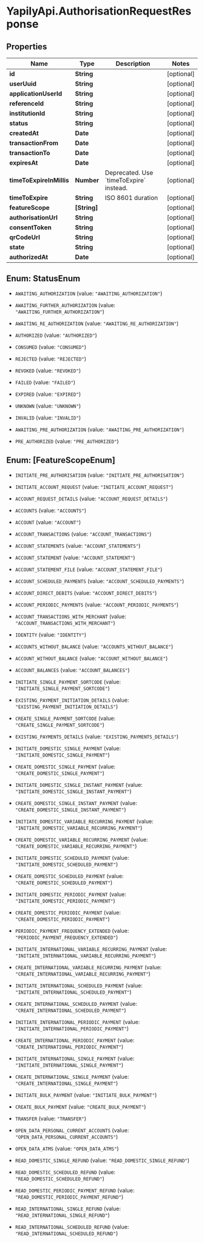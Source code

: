 # YapilyApi.AuthorisationRequestResponse

## Properties

Name | Type | Description | Notes
------------ | ------------- | ------------- | -------------
**id** | **String** |  | [optional] 
**userUuid** | **String** |  | [optional] 
**applicationUserId** | **String** |  | [optional] 
**referenceId** | **String** |  | [optional] 
**institutionId** | **String** |  | [optional] 
**status** | **String** |  | [optional] 
**createdAt** | **Date** |  | [optional] 
**transactionFrom** | **Date** |  | [optional] 
**transactionTo** | **Date** |  | [optional] 
**expiresAt** | **Date** |  | [optional] 
**timeToExpireInMillis** | **Number** | Deprecated. Use &#x60;timeToExpire&#x60; instead. | [optional] 
**timeToExpire** | **String** | ISO 8601 duration | [optional] 
**featureScope** | **[String]** |  | [optional] 
**authorisationUrl** | **String** |  | [optional] 
**consentToken** | **String** |  | [optional] 
**qrCodeUrl** | **String** |  | [optional] 
**state** | **String** |  | [optional] 
**authorizedAt** | **Date** |  | [optional] 



## Enum: StatusEnum


* `AWAITING_AUTHORIZATION` (value: `"AWAITING_AUTHORIZATION"`)

* `AWAITING_FURTHER_AUTHORIZATION` (value: `"AWAITING_FURTHER_AUTHORIZATION"`)

* `AWAITING_RE_AUTHORIZATION` (value: `"AWAITING_RE_AUTHORIZATION"`)

* `AUTHORIZED` (value: `"AUTHORIZED"`)

* `CONSUMED` (value: `"CONSUMED"`)

* `REJECTED` (value: `"REJECTED"`)

* `REVOKED` (value: `"REVOKED"`)

* `FAILED` (value: `"FAILED"`)

* `EXPIRED` (value: `"EXPIRED"`)

* `UNKNOWN` (value: `"UNKNOWN"`)

* `INVALID` (value: `"INVALID"`)

* `AWAITING_PRE_AUTHORIZATION` (value: `"AWAITING_PRE_AUTHORIZATION"`)

* `PRE_AUTHORIZED` (value: `"PRE_AUTHORIZED"`)





## Enum: [FeatureScopeEnum]


* `INITIATE_PRE_AUTHORISATION` (value: `"INITIATE_PRE_AUTHORISATION"`)

* `INITIATE_ACCOUNT_REQUEST` (value: `"INITIATE_ACCOUNT_REQUEST"`)

* `ACCOUNT_REQUEST_DETAILS` (value: `"ACCOUNT_REQUEST_DETAILS"`)

* `ACCOUNTS` (value: `"ACCOUNTS"`)

* `ACCOUNT` (value: `"ACCOUNT"`)

* `ACCOUNT_TRANSACTIONS` (value: `"ACCOUNT_TRANSACTIONS"`)

* `ACCOUNT_STATEMENTS` (value: `"ACCOUNT_STATEMENTS"`)

* `ACCOUNT_STATEMENT` (value: `"ACCOUNT_STATEMENT"`)

* `ACCOUNT_STATEMENT_FILE` (value: `"ACCOUNT_STATEMENT_FILE"`)

* `ACCOUNT_SCHEDULED_PAYMENTS` (value: `"ACCOUNT_SCHEDULED_PAYMENTS"`)

* `ACCOUNT_DIRECT_DEBITS` (value: `"ACCOUNT_DIRECT_DEBITS"`)

* `ACCOUNT_PERIODIC_PAYMENTS` (value: `"ACCOUNT_PERIODIC_PAYMENTS"`)

* `ACCOUNT_TRANSACTIONS_WITH_MERCHANT` (value: `"ACCOUNT_TRANSACTIONS_WITH_MERCHANT"`)

* `IDENTITY` (value: `"IDENTITY"`)

* `ACCOUNTS_WITHOUT_BALANCE` (value: `"ACCOUNTS_WITHOUT_BALANCE"`)

* `ACCOUNT_WITHOUT_BALANCE` (value: `"ACCOUNT_WITHOUT_BALANCE"`)

* `ACCOUNT_BALANCES` (value: `"ACCOUNT_BALANCES"`)

* `INITIATE_SINGLE_PAYMENT_SORTCODE` (value: `"INITIATE_SINGLE_PAYMENT_SORTCODE"`)

* `EXISTING_PAYMENT_INITIATION_DETAILS` (value: `"EXISTING_PAYMENT_INITIATION_DETAILS"`)

* `CREATE_SINGLE_PAYMENT_SORTCODE` (value: `"CREATE_SINGLE_PAYMENT_SORTCODE"`)

* `EXISTING_PAYMENTS_DETAILS` (value: `"EXISTING_PAYMENTS_DETAILS"`)

* `INITIATE_DOMESTIC_SINGLE_PAYMENT` (value: `"INITIATE_DOMESTIC_SINGLE_PAYMENT"`)

* `CREATE_DOMESTIC_SINGLE_PAYMENT` (value: `"CREATE_DOMESTIC_SINGLE_PAYMENT"`)

* `INITIATE_DOMESTIC_SINGLE_INSTANT_PAYMENT` (value: `"INITIATE_DOMESTIC_SINGLE_INSTANT_PAYMENT"`)

* `CREATE_DOMESTIC_SINGLE_INSTANT_PAYMENT` (value: `"CREATE_DOMESTIC_SINGLE_INSTANT_PAYMENT"`)

* `INITIATE_DOMESTIC_VARIABLE_RECURRING_PAYMENT` (value: `"INITIATE_DOMESTIC_VARIABLE_RECURRING_PAYMENT"`)

* `CREATE_DOMESTIC_VARIABLE_RECURRING_PAYMENT` (value: `"CREATE_DOMESTIC_VARIABLE_RECURRING_PAYMENT"`)

* `INITIATE_DOMESTIC_SCHEDULED_PAYMENT` (value: `"INITIATE_DOMESTIC_SCHEDULED_PAYMENT"`)

* `CREATE_DOMESTIC_SCHEDULED_PAYMENT` (value: `"CREATE_DOMESTIC_SCHEDULED_PAYMENT"`)

* `INITIATE_DOMESTIC_PERIODIC_PAYMENT` (value: `"INITIATE_DOMESTIC_PERIODIC_PAYMENT"`)

* `CREATE_DOMESTIC_PERIODIC_PAYMENT` (value: `"CREATE_DOMESTIC_PERIODIC_PAYMENT"`)

* `PERIODIC_PAYMENT_FREQUENCY_EXTENDED` (value: `"PERIODIC_PAYMENT_FREQUENCY_EXTENDED"`)

* `INITIATE_INTERNATIONAL_VARIABLE_RECURRING_PAYMENT` (value: `"INITIATE_INTERNATIONAL_VARIABLE_RECURRING_PAYMENT"`)

* `CREATE_INTERNATIONAL_VARIABLE_RECURRING_PAYMENT` (value: `"CREATE_INTERNATIONAL_VARIABLE_RECURRING_PAYMENT"`)

* `INITIATE_INTERNATIONAL_SCHEDULED_PAYMENT` (value: `"INITIATE_INTERNATIONAL_SCHEDULED_PAYMENT"`)

* `CREATE_INTERNATIONAL_SCHEDULED_PAYMENT` (value: `"CREATE_INTERNATIONAL_SCHEDULED_PAYMENT"`)

* `INITIATE_INTERNATIONAL_PERIODIC_PAYMENT` (value: `"INITIATE_INTERNATIONAL_PERIODIC_PAYMENT"`)

* `CREATE_INTERNATIONAL_PERIODIC_PAYMENT` (value: `"CREATE_INTERNATIONAL_PERIODIC_PAYMENT"`)

* `INITIATE_INTERNATIONAL_SINGLE_PAYMENT` (value: `"INITIATE_INTERNATIONAL_SINGLE_PAYMENT"`)

* `CREATE_INTERNATIONAL_SINGLE_PAYMENT` (value: `"CREATE_INTERNATIONAL_SINGLE_PAYMENT"`)

* `INITIATE_BULK_PAYMENT` (value: `"INITIATE_BULK_PAYMENT"`)

* `CREATE_BULK_PAYMENT` (value: `"CREATE_BULK_PAYMENT"`)

* `TRANSFER` (value: `"TRANSFER"`)

* `OPEN_DATA_PERSONAL_CURRENT_ACCOUNTS` (value: `"OPEN_DATA_PERSONAL_CURRENT_ACCOUNTS"`)

* `OPEN_DATA_ATMS` (value: `"OPEN_DATA_ATMS"`)

* `READ_DOMESTIC_SINGLE_REFUND` (value: `"READ_DOMESTIC_SINGLE_REFUND"`)

* `READ_DOMESTIC_SCHEDULED_REFUND` (value: `"READ_DOMESTIC_SCHEDULED_REFUND"`)

* `READ_DOMESTIC_PERIODIC_PAYMENT_REFUND` (value: `"READ_DOMESTIC_PERIODIC_PAYMENT_REFUND"`)

* `READ_INTERNATIONAL_SINGLE_REFUND` (value: `"READ_INTERNATIONAL_SINGLE_REFUND"`)

* `READ_INTERNATIONAL_SCHEDULED_REFUND` (value: `"READ_INTERNATIONAL_SCHEDULED_REFUND"`)




